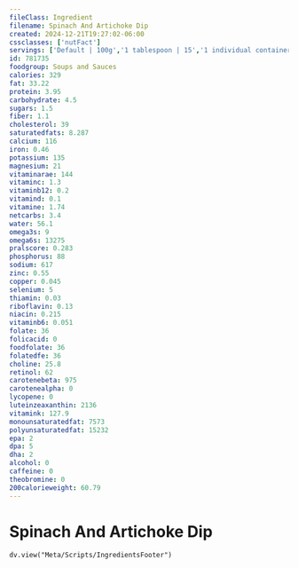 ```yaml
---
fileClass: Ingredient
filename: Spinach And Artichoke Dip
created: 2024-12-21T19:27:02-06:00
cssclasses: ['nutFact']
servings: ['Default | 100g','1 tablespoon | 15','1 individual container | 70']
id: 781735
foodgroup: Soups and Sauces
calories: 329
fat: 33.22
protein: 3.95
carbohydrate: 4.5
sugars: 1.5
fiber: 1.1
cholesterol: 39
saturatedfats: 8.287
calcium: 116
iron: 0.46
potassium: 135
magnesium: 21
vitaminarae: 144
vitaminc: 1.3
vitaminb12: 0.2
vitamind: 0.1
vitamine: 1.74
netcarbs: 3.4
water: 56.1
omega3s: 9
omega6s: 13275
pralscore: 0.283
phosphorus: 88
sodium: 617
zinc: 0.55
copper: 0.045
selenium: 5
thiamin: 0.03
riboflavin: 0.13
niacin: 0.215
vitaminb6: 0.051
folate: 36
folicacid: 0
foodfolate: 36
folatedfe: 36
choline: 25.8
retinol: 62
carotenebeta: 975
carotenealpha: 0
lycopene: 0
luteinzeaxanthin: 2136
vitamink: 127.9
monounsaturatedfat: 7573
polyunsaturatedfat: 15232
epa: 2
dpa: 5
dha: 2
alcohol: 0
caffeine: 0
theobromine: 0
200calorieweight: 60.79
---
```


# Spinach And Artichoke Dip

```dataviewjs
dv.view("Meta/Scripts/IngredientsFooter")
```